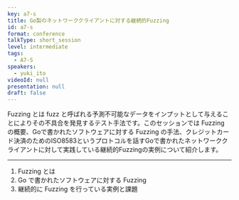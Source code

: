 ```yaml
---
key: a7-s
title: Go製のネットワーククライアントに対する継続的Fuzzing
id: a7-s
format: conference
talkType: short_session
level: intermediate
tags:
  - A7-S
speakers:
  - yuki_ito
videoId: null
presentation: null
draft: false
---
```

Fuzzing とは fuzz と呼ばれる予測不可能なデータをインプットとして与えることによりその不具合を発見するテスト手法です。このセッションでは Fuzzing の概要、Goで書かれたソフトウェアに対する Fuzzing の手法、クレジットカード決済のためのISO8583というプロトコルを話すGoで書かれたネットワーククライアントに対して実践している継続的Fuzzingの実例について紹介します。

---
1. Fuzzing とは
2. Go で書かれたソフトウェアに対する Fuzzing
3. 継続的に Fuzzing を行っている実例と課題
